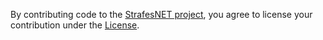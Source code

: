 By contributing code to the [StrafesNET project](https://git.itzana.me/StrafesNET/strafe-client), you agree to license your contribution under the [License](LICENSE).